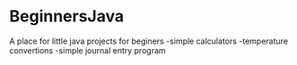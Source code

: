 BeginnersJava
============

A place for little java projects for beginers
-simple calculators
-temperature convertions
-simple journal entry program
